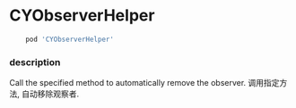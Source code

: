 # CYObserverHelper
```ruby
	pod 'CYObserverHelper'
```

### description
Call the specified method to automatically remove the observer.
调用指定方法, 自动移除观察者.
